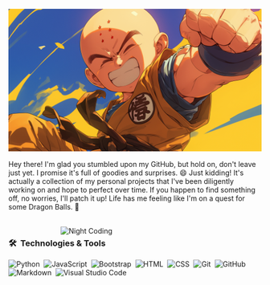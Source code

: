 [![Header](img/Krillin%20Desktop%20Wallpaper.jpg)]()

Hey there! I'm glad you stumbled upon my GitHub, but hold on, don't leave just yet. I promise it's full of goodies and surprises. 😄 Just kidding! It's actually a collection of my personal projects that I've been diligently working on and hope to perfect over time. If you happen to find something off, no worries, I'll patch it up! Life has me feeling like I'm on a quest for some Dragon Balls. 🐉





<br><img alt="Night Coding" src="img/Dune Paul Atreides GIF.gif" align="right" width="400"/>

### 🛠 &nbsp;Technologies & Tools

![Python](https://img.shields.io/badge/-Python-05122A?style=flat&logo=python)&nbsp;
![JavaScript](https://img.shields.io/badge/-JavaScript-05122A?style=flat&logo=javascript)&nbsp;
![Bootstrap](https://img.shields.io/badge/-Bootstrap-05122A?style=flat&logo=bootstrap&logoColor=563D7C)&nbsp;
![HTML](https://img.shields.io/badge/-HTML-05122A?style=flat&logo=HTML5)&nbsp;
![CSS](https://img.shields.io/badge/-CSS-05122A?style=flat&logo=CSS3&logoColor=1572B6)&nbsp;
![Git](https://img.shields.io/badge/-Git-05122A?style=flat&logo=git)&nbsp;
![GitHub](https://img.shields.io/badge/-GitHub-05122A?style=flat&logo=github)&nbsp;
![Markdown](https://img.shields.io/badge/-Markdown-05122A?style=flat&logo=markdown)&nbsp;
![Visual Studio Code](https://img.shields.io/badge/-VS%20Code-05122A?style=flat&logo=visual-studio-code&logoColor=007ACC)&nbsp;

<br><br><br>

<!-- ## ⚙️ &nbsp;GitHub Analytics

<p style="display: flex; justify-content: space-between;">
  <a href="https://github.com/YamukelwaTech">
    <img height="180em" src="https://github-readme-streak-stats.herokuapp.com/?user=YamukelwaTech&theme=moltack&hide_border=false"/>
  </a>
  <img height="180em" src="https://github-readme-stats.vercel.app/api/top-langs/?username=YamukelwaTech&theme=moltack&show_icons=true&hide_border=false&layout=compact"/>
</p> -->


<!-- ## 🤝🏻 &nbsp;Connect with Me

<p align="left">
<!-- <a href="https://abhijith14.github.io/Portfolio-v2/"><img src="https://img.shields.io/badge/-My%20Portfolio-ff0000?style=flat&logo=Google-Chrome&logoColor=white"/></a> -->
<!-- <a href="https://www.linkedin.com/in/yamukelwa-msimango-/"><img src="https://img.shields.io/badge/-YamukelwaTech-0077B5?style=flat&logo=Linkedin&logoColor=white"/></a> -->
<!-- <a href="mailto:yammsimango@gmail.com"><img src="https://img.shields.io/badge/-yammsimango@gmail.com-D14836?style=flat&logo=Gmail&logoColor=white"/></a> -->

<!-- </p> -->
